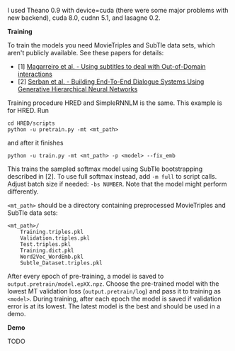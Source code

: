 I used Theano 0.9 with device=cuda (there were some major problems with new backend), cuda 8.0, cudnn 5.1, and lasagne 0.2.

**Training**

To train the models you need MovieTriples and SubTle data sets, which aren't publicly available. See these papers for details:

* [1] [Magarreiro et al. - Using subtitles to deal with Out-of-Domain interactions](http://www.inesc-id.pt/publications/10328/pdf)
* [2] [Serban et al. - Building End-To-End Dialogue Systems Using Generative Hierarchical Neural Networks](https://arxiv.org/pdf/1507.04808.pdf)

Training procedure HRED and SimpleRNNLM is the same. This example is for HRED. Run

```
cd HRED/scripts
python -u pretrain.py -mt <mt_path>
```

and after it finishes

```
python -u train.py -mt <mt_path> -p <model> --fix_emb
```

This trains the sampled softmax model using SubTle bootstrapping described in [2]. To use full softmax instead, add `-m full` to script calls. Adjust batch size if needed: `-bs NUMBER`. Note that the model might perform differently.

`<mt_path>` should be a directory containing preprocessed MovieTriples and SubTle data sets:

```
<mt_path>/
    Training.triples.pkl
    Validation.triples.pkl
    Test.triples.pkl
    Training.dict.pkl
    Word2Vec_WordEmb.pkl
    Subtle_Dataset.triples.pkl
```

After every epoch of pre-training, a model is saved to `output.pretrain/model.epXX.npz`. Choose the pre-trained model with the lowest MT validation loss (`output.pretrain/log`) and pass it to training as `<model>`. During training, after each epoch the model is saved if validation error is at its lowest. The latest model is the best and should be used in a demo.

**Demo**

TODO